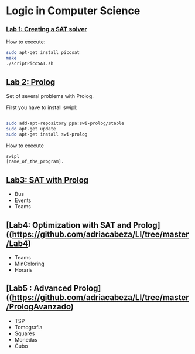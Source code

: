# Logic in Computer Science 

### [Lab 1: Creating a SAT solver](https://github.com/adriacabeza/LI/tree/master/Lab1)

How to execute:

```bash
sudo apt-get install picosat
make
./scriptPicoSAT.sh
```

## [Lab 2: Prolog](https://github.com/adriacabeza/LI/tree/master/Lab2)

Set of several problems with Prolog.


First you have to install swipl:

```bash 

sudo add-apt-repository ppa:swi-prolog/stable
sudo apt-get update
sudo apt-get install swi-prolog
```

How to execute
```bash
swipl
[name_of_the_program].
```

## [Lab3: SAT with Prolog](https://github.com/adriacabeza/LI/tree/master/Lab3)

- Bus
- Events
- Teams

## [Lab4: Optimization with SAT and Prolog]((https://github.com/adriacabeza/LI/tree/master/Lab4)
- Teams 
- MinColoring
- Horaris


## [Lab5 : Advanced Prolog]((https://github.com/adriacabeza/LI/tree/master/PrologAvanzado)
- TSP
- Tomografia
- Squares
- Monedas
- Cubo

